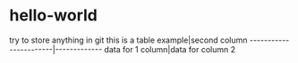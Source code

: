 # hello-world
try to store anything in git
this is a table example|second column
-----------------------|-------------
data for 1 column|data for column 2
